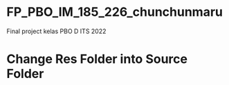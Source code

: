 # FP_PBO_IM_185_226_chunchunmaru

Final project kelas PBO D ITS 2022

# Change Res Folder into Source Folder

